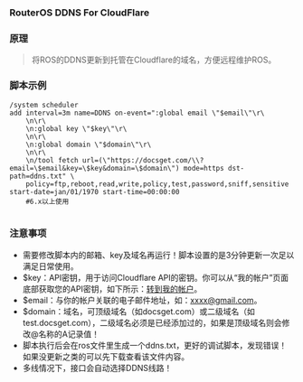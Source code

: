 ### RouterOS DDNS For CloudFlare

### 原理

> 将ROS的DDNS更新到托管在Cloudflare的域名，方便远程维护ROS。

### 脚本示例

```
/system scheduler
add interval=3m name=DDNS on-event=":global email \"$email\"\r\
    \n\r\
    \n:global key \"$key\"\r\
    \n\r\
    \n:global domain \"$domain\"\r\
    \n\r\
    \n/tool fetch url=(\"https://docsget.com/\\?email=\$email&key=\$key&domain=\$domain\") mode=https dst-path=ddns.txt" \
    policy=ftp,reboot,read,write,policy,test,password,sniff,sensitive start-date=jan/01/1970 start-time=00:00:00
    #6.x以上使用
                
```
### 注意事项

- 需要修改脚本内的邮箱、key及域名再运行！脚本设置的是3分钟更新一次足以满足日常使用。
- $key：API密钥，用于访问Cloudflare API的密钥。你可以从“我的帐户”页面底部获取您的API密钥，如下所示：[转到我的帐户](https://dash.cloudflare.com/profile)。
- $email：与你的帐户关联的电子邮件地址，如：xxxx@gmail.com。
- $domain：域名，可顶级域名（如docsget.com）或二级域名（如test.docsget.com），二级域名必须是已经添加过的，如果是顶级域名则会修改@名称的A记录值！
- 脚本执行后会在ros文件里生成一个ddns.txt，更好的调试脚本，发现错误！如果没更新之类的可以先下载查看该文件内容。
- 多线情况下，接口会自动选择DDNS线路！
